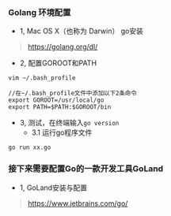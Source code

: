 ### Golang 环境配置

- 1, Mac OS X（也称为 Darwin） go安装

> https://golang.org/dl/

- 2, 配置GOROOT和PATH

```
vim ~/.bash_profile

//在~/.bash_profile文件中添加以下2条命令
export GOROOT=/usr/local/go
export PATH=$PATH:$GOROOT/bin
```

- 3, 测试，在终端输入`go version`
  - 3.1 运行go程序文件
```
go run xx.go
```

### 接下来需要配置Go的一款开发工具GoLand

- 1, GoLand安装与配置
> https://www.jetbrains.com/go/


